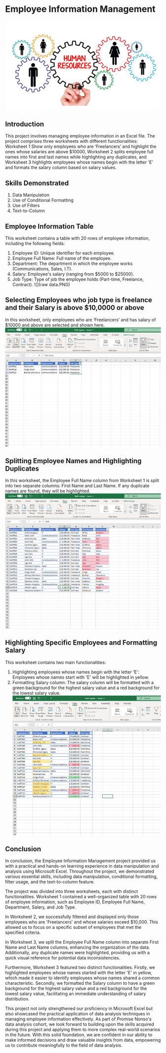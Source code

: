 # Employee Information Management
![](rewnew.jpg)
## Introduction
This project involves managing employee information in an Excel file. The project comprises three worksheets with different functionalities: Worksheet 1 Show only employees who are ‘Freelancers’ and highlight the ones whose salaries are above $10000, Worksheet 2 splits employee full names into first and last names while highlighting any duplicates, and Worksheet 3 highlights employees whose names begin with the letter 'E' and formats the salary column based on salary values.

## Skills Demonstrated
1. Data Manipulation
2. Use of Conditional Formatting
3. Use of Filters
4. Text-to-Column

## Employee Information Table
This worksheet contains a table with 20 rows of employee information, including the following fields:
1. Employee ID: Unique identifier for each employee.
2. Employee Full Name: Full name of the employee.
3. Department: The department in which the employee works (Communications, Sales, I.T).
4. Salary: Employee's salary (ranging from $5000 to $25000).
5. Job Type: Type of job the employee holds (Part-time, Freelance, Contract).
![](raw data.PNG)

## Selecting Employees who job type is freelance and their Salary is above $10,0000 or above
In this worksheet, only employees who are ‘Freelancers’ and has salary of $10000 and above are selected and shown here.
![](filter.PNG)

## Splitting Employee Names and Highlighting Duplicates
In this worksheet, the Employee Full Name column from Worksheet 1 is split into two separate columns: First Name and Last Name. If any duplicate names are found, they will be highlighted.
![](duplicate.PNG)

## Highlighting Specific Employees and Formatting Salary
This worksheet contains two main functionalities:

1. Highlighting employees whose names begin with the letter 'E': Employees whose names start with 'E' will be highlighted in yellow.
2. Formatting Salary column: The salary column will be formatted with a green background for the highest salary value and a red background for the lowest salary value.
![](maximum.PNG)

## Conclusion

In conclusion, the Employee Information Management project provided us with a practical and hands-on learning experience in data manipulation and analysis using Microsoft Excel. Throughout the project, we demonstrated various essential skills, including data manipulation, conditional formatting, filter usage, and the text-to-column feature.

The project was divided into three worksheets, each with distinct functionalities. Worksheet 1 contained a well-organized table with 20 rows of employee information, such as Employee ID, Employee Full Name, Department, Salary, and Job Type.

In Worksheet 2, we successfully filtered and displayed only those employees who are 'Freelancers' and whose salaries exceed $10,000. This allowed us to focus on a specific subset of employees that met the specified criteria.

In Worksheet 3, we split the Employee Full Name column into separate First Name and Last Name columns, enhancing the organization of the data. Additionally, any duplicate names were highlighted, providing us with a quick visual reference for potential data inconsistencies.

Furthermore, Worksheet 3 featured two distinct functionalities. Firstly, we highlighted employees whose names started with the letter 'E' in yellow, which made it easier to identify employees whose names shared a common characteristic. Secondly, we formatted the Salary column to have a green background for the highest salary value and a red background for the lowest salary value, facilitating an immediate understanding of salary distribution.

This project not only strengthened our proficiency in Microsoft Excel but also showcased the practical application of data analysis techniques in managing employee information effectively. As part of Promise Nonso's data analysis cohort, we look forward to building upon the skills acquired during this project and applying them to more complex real-world scenarios in the future. With this solid foundation, we are confident in our ability to make informed decisions and draw valuable insights from data, empowering us to contribute meaningfully to the field of data analysis.

